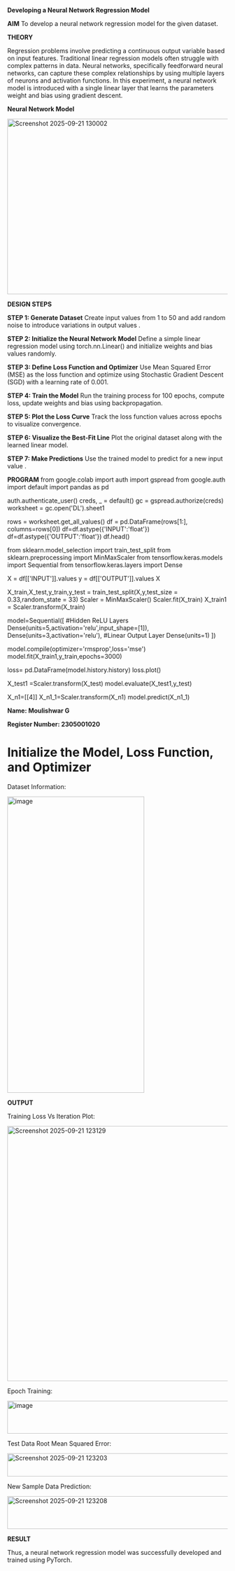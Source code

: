 **Developing a Neural Network Regression Model**

**AIM**
To develop a neural network regression model for the given dataset.


**THEORY**

Regression problems involve predicting a continuous output variable based on input features. Traditional linear regression models often struggle with complex patterns in data. Neural networks, specifically feedforward neural networks, can capture these complex relationships by using multiple layers of neurons and activation functions. In this experiment, a neural network model is introduced with a single linear layer that learns the parameters weight and bias using gradient descent.

**Neural Network Model**

<img width="794" height="401" alt="Screenshot 2025-09-21 130002" src="https://github.com/user-attachments/assets/c1427469-43e5-4a45-90c2-e20e5704ebf9" />


**DESIGN STEPS**

**STEP 1: Generate Dataset**
Create input values from 1 to 50 and add random noise to introduce variations in output values .

**STEP 2: Initialize the Neural Network Model**
Define a simple linear regression model using torch.nn.Linear() and initialize weights and bias values randomly.

**STEP 3: Define Loss Function and Optimizer**
Use Mean Squared Error (MSE) as the loss function and optimize using Stochastic Gradient Descent (SGD) with a learning rate of 0.001.

**STEP 4: Train the Model**
Run the training process for 100 epochs, compute loss, update weights and bias using backpropagation.

**STEP 5: Plot the Loss Curve**
Track the loss function values across epochs to visualize convergence.

**STEP 6: Visualize the Best-Fit Line**
Plot the original dataset along with the learned linear model.

**STEP 7: Make Predictions**
Use the trained model to predict for a new input value .

**PROGRAM**
from google.colab import auth
import gspread
from google.auth import default
import pandas as pd

auth.authenticate_user()
creds, _ = default()
gc = gspread.authorize(creds)
worksheet = gc.open('DL').sheet1

rows = worksheet.get_all_values()
df = pd.DataFrame(rows[1:], columns=rows[0])
df=df.astype({'INPUT':'float'})
df=df.astype({'OUTPUT':'float'})
df.head()

from sklearn.model_selection import train_test_split
from sklearn.preprocessing import MinMaxScaler
from tensorflow.keras.models import Sequential
from tensorflow.keras.layers import Dense

X = df[['INPUT']].values
y = df[['OUTPUT']].values
X

X_train,X_test,y_train,y_test = train_test_split(X,y,test_size = 0.33,random_state = 33)
Scaler = MinMaxScaler()
Scaler.fit(X_train)
X_train1 = Scaler.transform(X_train)

model=Sequential([
    #Hidden ReLU Layers
    Dense(units=5,activation='relu',input_shape=[1]),
    Dense(units=3,activation='relu'),
    #Linear Output Layer
    Dense(units=1)
])

model.compile(optimizer='rmsprop',loss='mse')
model.fit(X_train1,y_train,epochs=3000)

loss= pd.DataFrame(model.history.history)
loss.plot()

X_test1 =Scaler.transform(X_test)
model.evaluate(X_test1,y_test)

X_n1=[[4]]
X_n1_1=Scaler.transform(X_n1)
model.predict(X_n1_1)


**Name: Moulishwar G**

**Register Number: 2305001020**

# Initialize the Model, Loss Function, and Optimizer


Dataset Information:



<img width="313" height="677" alt="image" src="https://github.com/user-attachments/assets/d5f779d4-951d-436f-8e53-b24b4a7396f6" />



**OUTPUT**

Training Loss Vs Iteration Plot:



<img width="813" height="583" alt="Screenshot 2025-09-21 123129" src="https://github.com/user-attachments/assets/1be35d83-abe7-42e8-af41-256652115df2" />





Epoch Training:


<img width="656" height="75" alt="image" src="https://github.com/user-attachments/assets/b83fa3b4-ecc6-4394-817b-ef368d81bcb5" />


Test Data Root Mean Squared Error:


<img width="801" height="53" alt="Screenshot 2025-09-21 123203" src="https://github.com/user-attachments/assets/639ff9b4-5e44-4c9c-9301-ece7c89639e7" />


New Sample Data Prediction:



<img width="656" height="75" alt="Screenshot 2025-09-21 123208" src="https://github.com/user-attachments/assets/147ab710-b3fa-4794-8bcf-e1a9f6e19b5d" />





**RESULT**

Thus, a neural network regression model was successfully developed and trained using PyTorch.
